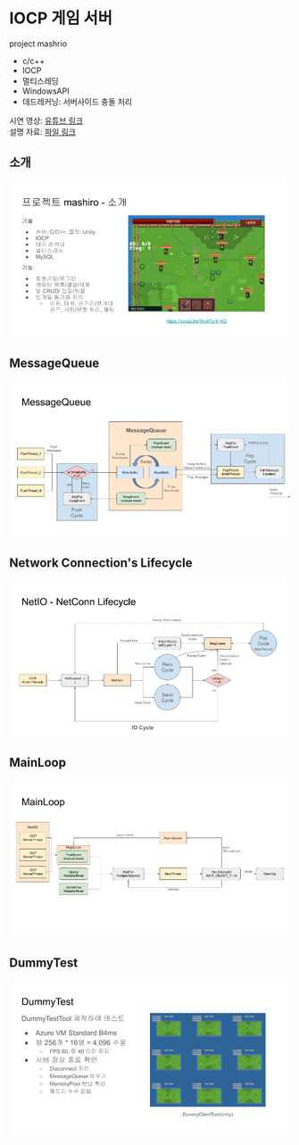 # IOCP 게임 서버

project mashrio
- c/c++
- IOCP
- 멀티스레딩
- WindowsAPI
- 데드레커닝: 서버사이드 충돌 처리

시연 영상: [유튜브 링크](https://www.youtube.com/watch?v=6Io47q-b-XQ)  
설명 자료: [파일 링크](https://github.com/Section80/mashiro_public/blob/main/%EC%84%A4%EB%AA%85%EC%9E%90%EB%A3%8C.pdf)  

## 소개
![slide2](https://github.com/Section80/mashiro_public/blob/main/images/slide2.png)

## MessageQueue
![slide6](https://github.com/Section80/mashiro_public/blob/main/images/slide6.png)

## Network Connection's Lifecycle
![slide2](https://github.com/Section80/mashiro_public/blob/main/images/slide8.png)

## MainLoop
![slide2](https://github.com/Section80/mashiro_public/blob/main/images/slide12.png)

## DummyTest
![slide2](https://github.com/Section80/mashiro_public/blob/main/images/slide15.png)
